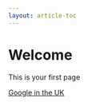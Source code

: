 ```yaml
---
layout: article-toc
---
```

# Welcome 
This is your first page

[Google in the UK](https://www.google.co.uk)
